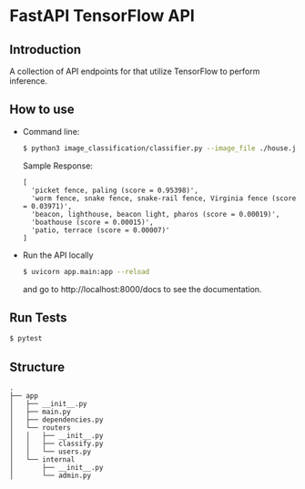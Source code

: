 # FastAPI TensorFlow API

## Introduction
A collection of API endpoints for that utilize TensorFlow to perform inference.

## How to use
- Command line:
    ```bash
    $ python3 image_classification/classifier.py --image_file ./house.jpeg --num_top_predictions 5
    ```
    Sample Response:
    ```
    [
      'picket fence, paling (score = 0.95398)',
      'worm fence, snake fence, snake-rail fence, Virginia fence (score = 0.03971)',
      'beacon, lighthouse, beacon light, pharos (score = 0.00019)',
      'boathouse (score = 0.00015)',
      'patio, terrace (score = 0.00007)'
    ]
    ```

- Run the API locally
  ```bash
  $ uvicorn app.main:app --reload
  ```
  and go to http://localhost:8000/docs to see the documentation.

## Run Tests
```bash
$ pytest
```
## Structure
```
.
├── app
│   ├── __init__.py
│   ├── main.py
│   ├── dependencies.py
│   └── routers
│   │   ├── __init__.py
│   │   ├── classify.py
│   │   └── users.py
│   └── internal
│       ├── __init__.py
│       └── admin.py
```

